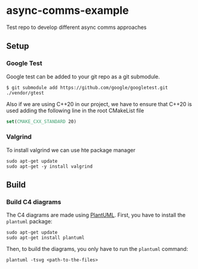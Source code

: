 # async-comms-example
Test repo to develop different async comms approaches

## Setup

### Google Test

Google test can be added to your git repo as a git submodule.

```console
$ git submodule add https://github.com/google/googletest.git ./vendor/gtest
```

Also if we are using C++20 in our project, we have to ensure that C++20 is used adding the following line in the root CMakeList file

```cmake
set(CMAKE_CXX_STANDARD 20)
```

### Valgrind

To install valgrind we can use hte package manager

```console
sudo apt-get update
sudo apt-get -y install valgrind
```

## Build

### Build C4 diagrams

The C4 diagrams are made using [PlantUML](https://plantuml.com/). First, you have to install the `plantuml` package:

```shell
sudo apt-get update
sudo apt-get install plantuml
```

Then, to build the diagrams, you only have to run the `plantuml` command:

```shell
plantuml -tsvg <path-to-the-files>
```
